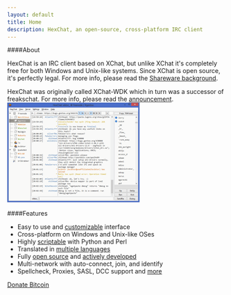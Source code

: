 ```yaml
---
layout: default
title: Home
description: HexChat, an open-source, cross-platform IRC client
---
```


####About

HexChat is an IRC client based on XChat, but unlike XChat it's completely free for both Windows and Unix-like systems. Since XChat is open source, it's perfectly legal. For more info, please read the [Shareware background](shareware.html).

HexChat was originally called XChat-WDK which in turn was a successor of freakschat. For more info, please read the [announcement](news/announcement.html).
<a href="screenshots.html"><img class="thumb" src="/img/thumb.png" alt="hexchat screenshot" width="305" height="229"/></a>

####Features

- Easy to use and [customizable](http://hexchat.readthedocs.org/en/latest/appearance.html) interface
- Cross-platform on Windows and Unix-like OSes
- Highly [scriptable](http://hexchat.readthedocs.org/en/latest/developers.html#scripting) with Python and Perl
- Translated in [multiple languages](https://www.transifex.com/projects/p/hexchat/)
- Fully [open source](https://github.com/HexChat/hexchat) and [actively developed](https://www.ohloh.net/p/hexchat)
- Multi-network with auto-connect, join, and identify
- Spellcheck, Proxies, SASL, DCC support and [more](http://hexchat.readthedocs.org/en/latest/)

[Donate Bitcoin](https://coinbase.com/checkouts/434b08b871e3d63df11f6823181189c6)
